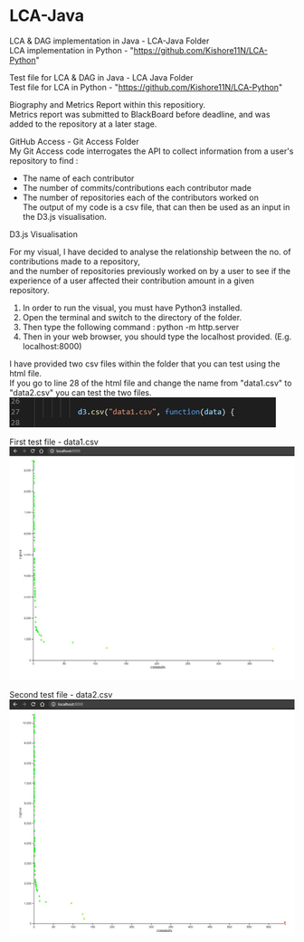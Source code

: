 # LCA-Java
LCA & DAG implementation in Java - LCA-Java Folder   
LCA implementation in Python - "https://github.com/Kishore11N/LCA-Python"



Test file for LCA & DAG in Java - LCA Java Folder  
Test file for LCA in Python - "https://github.com/Kishore11N/LCA-Python"



Biography and Metrics Report within this repositiory.  
Metrics report was submitted to BlackBoard before deadline, and was added to the repository at a later stage.



GitHub Access - Git Access Folder  
My Git Access code interrogates the API to collect information from a user's repository to find : 
 - The name of each contributor
 - The number of commits/contributions each contributor made
 - The number of repositories each of the contributors worked on  
 The output of my code is a csv file, that can then be used as an input in the D3.js visualisation.
 


D3.js Visualisation    

For my visual, I have decided to analyse the relationship between the no. of contributions made to a repository,  
and the number of repositories previously worked on by a user to see if the experience of a user affected their 
contribution amount in a given repository. 


1. In order to run the visual, you must have Python3 installed.  
2. Open the terminal and switch to the directory of the folder.  
3. Then type the following command : python -m http.server  
4. Then in your web browser, you should type the localhost provided. (E.g. localhost:8000)    

I have provided two csv files within the folder that you can test using the html file.  
If you go to line 28 of the html file and change the name from "data1.csv" to "data2.csv" you can test the two files.  
![](Screenshots/Visual%20Line.jpg)


First test file - data1.csv   
![](Screenshots/Test1%20Visual.jpg)  



Second test file - data2.csv
![](Screenshots/Test2%20Visual.jpg)  
